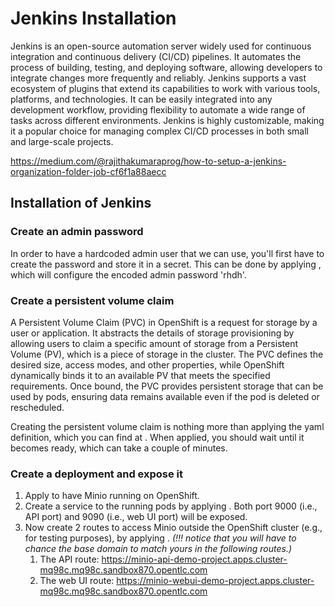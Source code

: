 # Jenkins Installation
Jenkins is an open-source automation server widely used for continuous integration and continuous 
delivery (CI/CD) pipelines. It automates the process of building, testing, and deploying software, 
allowing developers to integrate changes more frequently and reliably. Jenkins supports a vast ecosystem 
of plugins that extend its capabilities to work with various tools, platforms, and technologies. 
It can be easily integrated into any development workflow, providing flexibility to automate a wide 
range of tasks across different environments. Jenkins is highly customizable, 
making it a popular choice for managing complex CI/CD processes in both small and large-scale projects.


https://medium.com/@rajithakumaraprog/how-to-setup-a-jenkins-organization-folder-job-cf6f1a88aecc










## Installation of Jenkins
### Create an admin password
In order to have a hardcoded admin user that we can use, you'll first have to create the password and store it
in a secret. This can be done by applying [](gitops/jenkins/jenkins-admin-secret.yaml), which will configure the 
encoded admin password 'rhdh'.

### Create a persistent volume claim
A Persistent Volume Claim (PVC) in OpenShift is a request for storage by a user or application. It abstracts the details of storage provisioning 
by allowing users to claim a specific amount of storage from a Persistent Volume (PV), which is a piece of storage in the cluster. 
The PVC defines the desired size, access modes, and other properties, while OpenShift dynamically binds it to an available PV that meets the specified 
requirements. Once bound, the PVC provides persistent storage that can be used by pods, ensuring data remains available even if the pod is deleted or rescheduled.

Creating the persistent volume claim is nothing more than applying the yaml definition, which
you can find at [](gitops/minio/minio-persistent-volume-claim.yaml). When applied, you should wait until
it becomes ready, which can take a couple of minutes.

### Create a deployment and expose it
1. Apply [](gitops/minio/minio-deployment.yaml) to have Minio running on OpenShift.
2. Create a service to the running pods by applying [](gitops/minio/minio-service.yaml). 
Both port 9000 (i.e., API port) and 9090 (i.e., web UI port) will be exposed.
3. Now create 2 routes to access Minio outside the OpenShift cluster (e.g., for testing purposes),
by applying [](gitops/minio/minio-route.yaml). _(!!! notice that you will have to chance the
base domain to match yours in the following routes.)_
   1. The API route: https://minio-api-demo-project.apps.cluster-mq98c.mq98c.sandbox870.opentlc.com
   2. The web UI route: https://minio-webui-demo-project.apps.cluster-mq98c.mq98c.sandbox870.opentlc.com